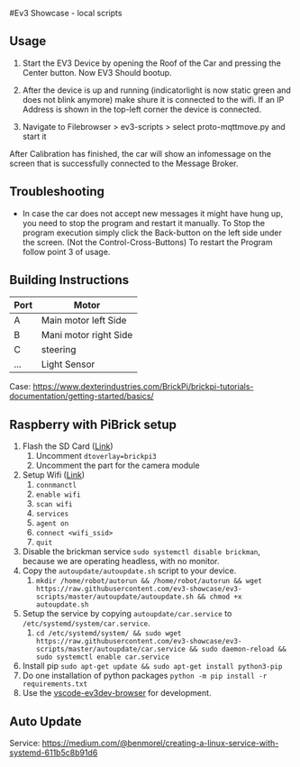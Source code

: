 #Ev3 Showcase - local scripts

## Usage

1. Start the EV3 Device by opening the Roof of the Car and pressing the Center button. 
Now EV3 Should bootup.

2. After the device is up and running (indicatorlight is now static green and does not blink anymore) make shure it is connected to the wifi. If an IP Address is shown in the top-left corner the device is connected.

3. Navigate to Filebrowser > ev3-scripts > select proto-mqttmove.py and start it

After Calibration has finished, the car will show an infomessage on the screen that is successfully connected to the Message Broker.

## Troubleshooting
- In case the car does not accept new messages it might have hung up, you need to stop the program and restart it manually. To Stop the program execution simply click the Back-button on the left side under the screen.  (Not the Control-Cross-Buttons) To restart the Program follow point 3 of usage.


## Building Instructions

| Port | Motor                 |
| ---- | --------------------- |
| A    | Main motor left Side  |
| B    | Mani motor right Side |
| C    | steering              |
| ...  | Light Sensor          |

Case: https://www.dexterindustries.com/BrickPi/brickpi-tutorials-documentation/getting-started/basics/

## Raspberry with PiBrick setup 

1. Flash the SD Card ([Link](https://www.ev3dev.org/docs/getting-started/))
   1. Uncomment `dtoverlay=brickpi3`
   2. Uncomment the part for the camera module
2. Setup Wifi ([Link](https://www.ev3dev.org/docs/tutorials/setting-up-wifi-using-the-command-line/))
   1. `connmanctl`
   2. `enable wifi`
   3. `scan wifi`
   3. `services`
   4. `agent on`
   5. `connect <wifi_ssid>`
   6. `quit`
3. Disable the brickman service `sudo systemctl disable brickman`, because we are operating headless, with no monitor. 
4. Copy the `autoupdate/autoupdate.sh` script to your device. 
   1. `mkdir /home/robot/autorun && /home/robot/autorun && wget https://raw.githubusercontent.com/ev3-showcase/ev3-scripts/master/autoupdate/autoupdate.sh && chmod +x autoupdate.sh`
5. Setup the service by copying `autoupdate/car.service` to `/etc/systemd/system/car.service`. 
   1. `cd /etc/systemd/system/ && sudo wget https://raw.githubusercontent.com/ev3-showcase/ev3-scripts/master/autoupdate/car.service && sudo daemon-reload && sudo systemctl enable car.service`
6. Install pip `sudo apt-get update && sudo apt-get install python3-pip`
7. Do one installation of python packages `python -m pip install -r requirements.txt`
8. Use the [vscode-ev3dev-browser](https://github.com/ev3dev/vscode-ev3dev-browser) for development.

## Auto Update

Service: https://medium.com/@benmorel/creating-a-linux-service-with-systemd-611b5c8b91d6

